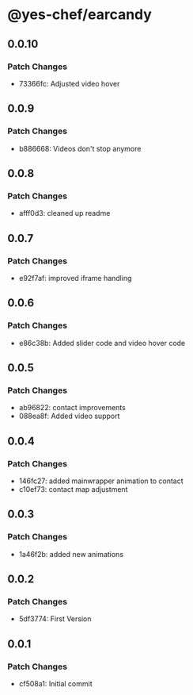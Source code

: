 # @yes-chef/earcandy

## 0.0.10

### Patch Changes

- 73366fc: Adjusted video hover

## 0.0.9

### Patch Changes

- b886668: Videos don't stop anymore

## 0.0.8

### Patch Changes

- afff0d3: cleaned up readme

## 0.0.7

### Patch Changes

- e92f7af: improved iframe handling

## 0.0.6

### Patch Changes

- e86c38b: Added slider code and video hover code

## 0.0.5

### Patch Changes

- ab96822: contact improvements
- 088ea8f: Added video support

## 0.0.4

### Patch Changes

- 146fc27: added mainwrapper animation to contact
- c10ef73: contact map adjustment

## 0.0.3

### Patch Changes

- 1a46f2b: added new animations

## 0.0.2

### Patch Changes

- 5df3774: First Version

## 0.0.1

### Patch Changes

- cf508a1: Initial commit
